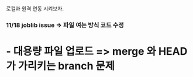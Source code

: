 로컬과 원격 연동 시켜보자.
### 11/18 joblib issue => 파일 여는 방식 코드 수정
# - 대용량 파일 업로드 => merge 와 HEAD가 가리키는 branch 문제 